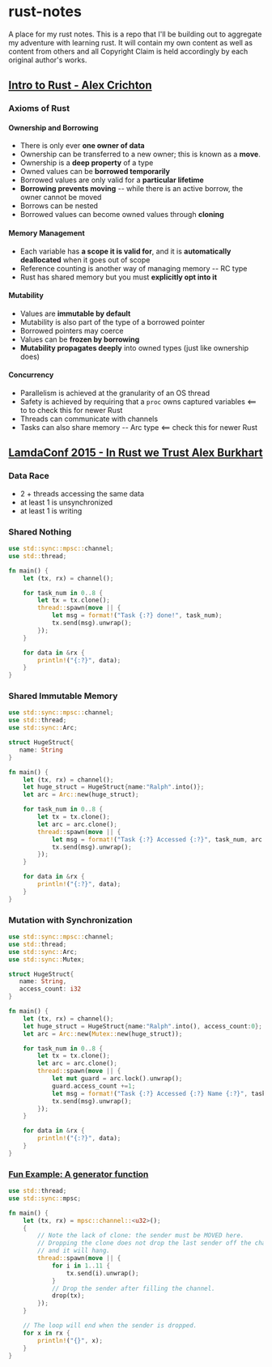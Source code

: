 # rust-notes
A place for my rust notes. This is a repo that I'll be building out to aggregate my adventure with learning rust.  It will contain my own content as well as content from others and all Copyright Claim is held accordingly by each original author's works.

## [Intro to Rust - Alex Crichton](https://www.youtube.com/watch?v=agzf6ftEsLU)

### Axioms of Rust

#### Ownership and Borrowing
- There is only ever **one owner of data**
- Ownership can be transferred to a new owner; this is known as a **move**.
- Ownership is a **deep property** of a type
- Owned values can be **borrowed temporarily**
- Borrowed values are only valid for a **particular lifetime**
- **Borrowing prevents moving** -- while there is an active borrow, the owner cannot be moved
- Borrows can be nested
- Borrowed values can become owned values through **cloning**

#### Memory Management
- Each variable has **a scope it is valid for**, and it is **automatically deallocated** when it goes out of scope
- Reference counting is another way of managing memory -- RC type
- Rust has shared memory but you must **explicitly opt into it**

#### Mutability
- Values are **immutable by default**
- Mutability is also part of the type of a borrowed pointer
- Borrowed pointers may coerce
- Values can be **frozen by borrowing**
- **Mutability propagates deeply** into owned types (just like ownership does)

#### Concurrency
- Parallelism is achieved at the granularity of an OS thread
- Safety is achieved by requiring that a `proc` owns captured variables  <== to to check this for newer Rust
- Threads can communicate with channels
- Tasks can also share memory -- Arc type <== check this for newer Rust


## [LamdaConf 2015 - In Rust we Trust Alex Burkhart](https://www.youtube.com/watch?v=-dxqbhLIgdM)

### Data Race
- 2 + threads accessing the same data
- at least 1 is unsynchronized
- at least 1 is writing

### Shared Nothing

```Rust
use std::sync::mpsc::channel;
use std::thread;

fn main() {
    let (tx, rx) = channel();

    for task_num in 0..8 {
        let tx = tx.clone();
        thread::spawn(move || {
            let msg = format!("Task {:?} done!", task_num);
            tx.send(msg).unwrap();
        });
    }

    for data in &rx {
        println!("{:?}", data);
    }
}
```

### Shared Immutable Memory

```Rust
use std::sync::mpsc::channel;
use std::thread;
use std::sync::Arc;

struct HugeStruct{
   name: String
}

fn main() {
    let (tx, rx) = channel();
    let huge_struct = HugeStruct{name:"Ralph".into()};
    let arc = Arc::new(huge_struct);

    for task_num in 0..8 {
        let tx = tx.clone();
        let arc = arc.clone();
        thread::spawn(move || {
            let msg = format!("Task {:?} Accessed {:?}", task_num, arc.name);
            tx.send(msg).unwrap();
        });
    }

    for data in &rx {
        println!("{:?}", data);
    }
}
```

### Mutation with Synchronization
```Rust
use std::sync::mpsc::channel;
use std::thread;
use std::sync::Arc;
use std::sync::Mutex;

struct HugeStruct{
   name: String,
   access_count: i32
}

fn main() {
    let (tx, rx) = channel();
    let huge_struct = HugeStruct{name:"Ralph".into(), access_count:0};
    let arc = Arc::new(Mutex::new(huge_struct));

    for task_num in 0..8 {
        let tx = tx.clone();
        let arc = arc.clone();
        thread::spawn(move || {
            let mut guard = arc.lock().unwrap();
            guard.access_count +=1;
            let msg = format!("Task {:?} Accessed {:?} Name {:?}", task_num, guard.access_count, guard.name);
            tx.send(msg).unwrap();
        });
    }

    for data in &rx {
        println!("{:?}", data);
    }
}
```

### [Fun Example: A generator function](http://stackoverflow.com/a/31392115/71079)
```Rust
use std::thread;
use std::sync::mpsc;

fn main() {
    let (tx, rx) = mpsc::channel::<u32>();
    {
        // Note the lack of clone: the sender must be MOVED here.
        // Dropping the clone does not drop the last sender off the channel
        // and it will hang.
        thread::spawn(move || {
            for i in 1..11 {
                tx.send(i).unwrap();
            }
            // Drop the sender after filling the channel.
            drop(tx);
        });
    }

    // The loop will end when the sender is dropped.
    for x in rx {
        println!("{}", x);
    }
}
```
